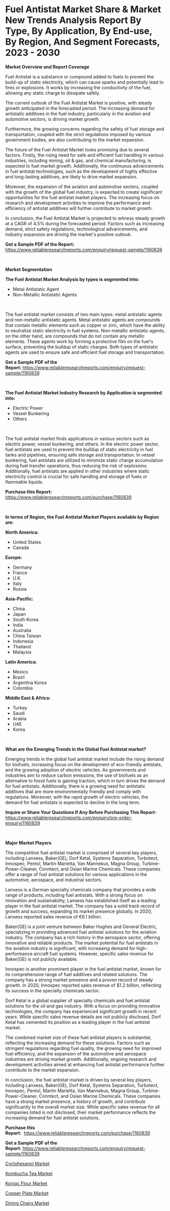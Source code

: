 <p><h1>Fuel Antistat Market Share & Market New Trends Analysis Report By Type, By Application, By End-use, By Region, And Segment Forecasts, 2023 - 2030</h1></p><p><strong>Market Overview and Report Coverage</strong></p>
<p><p>Fuel Antistat is a substance or compound added to fuels to prevent the build-up of static electricity, which can cause sparks and potentially lead to fires or explosions. It works by increasing the conductivity of the fuel, allowing any static charge to dissipate safely.</p><p>The current outlook of the Fuel Antistat Market is positive, with steady growth anticipated in the forecasted period. The increasing demand for antistatic additives in the fuel industry, particularly in the aviation and automotive sectors, is driving market growth. </p><p>Furthermore, the growing concerns regarding the safety of fuel storage and transportation, coupled with the strict regulations imposed by various government bodies, are also contributing to the market expansion.</p><p>The future of the Fuel Antistat Market looks promising due to several factors. Firstly, the rising need for safe and efficient fuel handling in various industries, including mining, oil & gas, and chemical manufacturing, is expected to fuel market growth. Additionally, the continuous advancements in fuel antistat technologies, such as the development of highly effective and long-lasting additives, are likely to drive market expansion.</p><p>Moreover, the expansion of the aviation and automotive sectors, coupled with the growth of the global fuel industry, is expected to create significant opportunities for the fuel antistat market players. The increasing focus on research and development activities to improve the performance and efficiency of antistat additives will further contribute to market growth.</p><p>In conclusion, the Fuel Antistat Market is projected to witness steady growth at a CAGR of 4.5% during the forecasted period. Factors such as increasing demand, strict safety regulations, technological advancements, and industry expansion are driving the market's positive outlook.</p></p>
<p><strong>Get a Sample PDF of the Report:</strong> <a href="https://www.reliableresearchreports.com/enquiry/request-sample/1160839">https://www.reliableresearchreports.com/enquiry/request-sample/1160839</a></p>
<p>&nbsp;</p>
<p><strong>Market Segmentation</strong></p>
<p><strong>The Fuel Antistat Market Analysis by types is segmented into:</strong></p>
<p><ul><li>Metal Antistatic Agent</li><li>Non-Metallic Antistatic Agents</li></ul></p>
<p>&nbsp;</p>
<p><p>The fuel antistat market consists of two main types: metal antistatic agents and non-metallic antistatic agents. Metal antistatic agents are compounds that contain metallic elements such as copper or zinc, which have the ability to neutralize static electricity in fuel systems. Non-metallic antistatic agents, on the other hand, are compounds that do not contain any metallic elements. These agents work by forming a protective film on the fuel's surface, preventing the buildup of static charges. Both types of antistatic agents are used to ensure safe and efficient fuel storage and transportation.</p></p>
<p><strong>Get a Sample PDF of the Report:</strong>&nbsp;<a href="https://www.reliableresearchreports.com/enquiry/request-sample/1160839">https://www.reliableresearchreports.com/enquiry/request-sample/1160839</a></p>
<p>&nbsp;</p>
<p><strong>The Fuel Antistat Market Industry Research by Application is segmented into:</strong></p>
<p><ul><li>Electric Power</li><li>Vessel Bunkering</li><li>Others</li></ul></p>
<p>&nbsp;</p>
<p><p>The fuel antistat market finds applications in various sectors such as electric power, vessel bunkering, and others. In the electric power sector, fuel antistats are used to prevent the buildup of static electricity in fuel tanks and pipelines, ensuring safe storage and transportation. In vessel bunkering, fuel antistats are utilized to minimize static charge accumulation during fuel transfer operations, thus reducing the risk of explosions. Additionally, fuel antistats are applied in other industries where static electricity control is crucial for safe handling and storage of fuels or flammable liquids.</p></p>
<p><strong>Purchase this Report:</strong>&nbsp; <a href="https://www.reliableresearchreports.com/purchase/1160839">https://www.reliableresearchreports.com/purchase/1160839</a></p>
<p>&nbsp;</p>
<p><strong>In terms of Region, the Fuel Antistat Market Players available by Region are:</strong></p>
<p>
    <p> <strong> North America: </strong>
        <ul>
            <li>United States</li>
            <li>Canada</li>
        </ul>
        </p> 
    <p> <strong> Europe: </strong>
        <ul>
            <li>Germany</li>
            <li>France</li>
            <li>U.K.</li>
            <li>Italy</li>
            <li>Russia</li>
        </ul>
        </p> 
    <p> <strong> Asia-Pacific: </strong>
        <ul>
            <li>China</li>
            <li>Japan</li>
            <li>South Korea</li>
            <li>India</li>
            <li>Australia</li>
            <li>China Taiwan</li>
            <li>Indonesia</li>
            <li>Thailand</li>
            <li>Malaysia</li>
        </ul>
        </p> 
    <p> <strong> Latin America: </strong>
        <ul>
            <li>Mexico</li>
            <li>Brazil</li>
            <li>Argentina Korea</li>
            <li>Colombia</li>
        </ul>
        </p> 
    <p> <strong> Middle East & Africa: </strong>
        <ul>
            <li>Turkey</li>
            <li>Saudi</li>
            <li>Arabia</li>
            <li>UAE</li>
            <li>Korea</li>
        </ul>
    </p>
    </p>
<p>&nbsp;</p>
<p><strong>What are the Emerging Trends in the Global Fuel Antistat market?</strong></p>
<p><p>Emerging trends in the global fuel antistat market include the rising demand for biofuels, increasing focus on the development of eco-friendly antistats, and the growing adoption of electric vehicles. As governments and industries aim to reduce carbon emissions, the use of biofuels as an alternative to fossil fuels is gaining traction, which in turn drives the demand for fuel antistats. Additionally, there is a growing need for antistatic additives that are more environmentally friendly and comply with regulations. Moreover, with the rapid growth of electric vehicles, the demand for fuel antistats is expected to decline in the long term.</p></p>
<p><strong>Inquire or Share Your Questions If Any Before Purchasing This Report</strong>- <a href="https://www.reliableresearchreports.com/enquiry/pre-order-enquiry/1160839">https://www.reliableresearchreports.com/enquiry/pre-order-enquiry/1160839</a></p>
<p>&nbsp;</p>
<p><strong>Major Market Players</strong></p>
<p><p>The competitive fuel antistat market is comprised of several key players, including Lanxess, Baker(GE), Dorf Ketal, Systems Separation, Turbotect, Innospec, Pentol, Martin Marietta, Van Mannekus, Magna Group, Turbine-Power-Cleaner, Conntect, and Osian Marine Chemicals. These companies offer a range of fuel antistat solutions for various applications in the automotive, aerospace, and industrial sectors.</p><p>Lanxess is a German specialty chemicals company that provides a wide range of products, including fuel antistats. With a strong focus on innovation and sustainability, Lanxess has established itself as a leading player in the fuel antistat market. The company has a solid track record of growth and success, expanding its market presence globally. In 2020, Lanxess reported sales revenue of €6.1 billion.</p><p>Baker(GE) is a joint venture between Baker Hughes and General Electric, specializing in providing advanced fuel antistat solutions for the aviation industry. The company has a rich history in the aerospace sector, offering innovative and reliable products. The market potential for fuel antistats in the aviation industry is significant, with increasing demand for high-performance aircraft fuel systems. However, specific sales revenue for Baker(GE) is not publicly available.</p><p>Innospec is another prominent player in the fuel antistat market, known for its comprehensive range of fuel additives and related solutions. The company has a strong market presence and a proven record of steady growth. In 2020, Innospec reported sales revenue of $1.2 billion, reflecting its success in the specialty chemicals sector.</p><p>Dorf Ketal is a global supplier of specialty chemicals and fuel antistat solutions for the oil and gas industry. With a focus on providing innovative technologies, the company has experienced significant growth in recent years. While specific sales revenue details are not publicly disclosed, Dorf Ketal has cemented its position as a leading player in the fuel antistat market.</p><p>The combined market size of these fuel antistat players is substantial, reflecting the increasing demand for these solutions. Factors such as stringent regulations regarding fuel quality, the growing need for improved fuel efficiency, and the expansion of the automotive and aerospace industries are driving market growth. Additionally, ongoing research and development activities aimed at enhancing fuel antistat performance further contribute to the market expansion.</p><p>In conclusion, the fuel antistat market is driven by several key players, including Lanxess, Baker(GE), Dorf Ketal, Systems Separation, Turbotect, Innospec, Pentol, Martin Marietta, Van Mannekus, Magna Group, Turbine-Power-Cleaner, Conntect, and Osian Marine Chemicals. These companies have a strong market presence, a history of growth, and contribute significantly to the overall market size. While specific sales revenue for all companies listed is not disclosed, their market performance reflects the increasing demand for fuel antistat solutions.</p></p>
<p><strong>Purchase this Report:</strong>&nbsp;&nbsp;<a href="https://www.reliableresearchreports.com/purchase/1160839">https://www.reliableresearchreports.com/purchase/1160839</a></p>
<p></p>
<p><strong>Get a Sample PDF of the Report:</strong>&nbsp;<a href="https://www.reliableresearchreports.com/enquiry/request-sample/1160839">https://www.reliableresearchreports.com/enquiry/request-sample/1160839</a></p>
<p><p><a href="https://www.linkedin.com/pulse/cyclohexanol-market-research-report-unlocks-analysis-financial-oxdfe/">Cyclohexanol Market</a></p><p><a href="https://medium.com/@ollierippin/kombucha-tea-market-size-growth-forecast-2023-2030-50ad0d78187b">Kombucha Tea Market</a></p><p><a href="https://medium.com/@robinrathi2023/konjac-flour-market-size-growth-forecast-2023-2030-82790e2e54a4">Konjac Flour Market</a></p><p><a href="https://www.linkedin.com/pulse/copper-plate-market-size-share-global-analysis-report-zjfve/">Copper Plate Market</a></p><p><a href="https://www.linkedin.com/pulse/dining-chairs-market-insights-players-forecast-till-2030-dwcnf/">Dining Chairs Market</a></p></p>